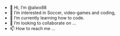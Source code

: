 - 👋 Hi, I’m @alwx88
- 👀 I’m interested in Soccer, video-games and coding,
- 🌱 I’m currently learning how to code.
- 💞️ I’m looking to collaborate on ...
- 📫 How to reach me ...

<!---
alwx88/alwx88 is a ✨ special ✨ repository because its `README.md` (this file) appears on your GitHub profile.
You can click the Preview link to take a look at your changes.
--->
